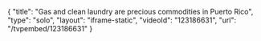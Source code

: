 {
    "title": "Gas and clean laundry are precious commodities in Puerto Rico",
    "type": "solo",
    "layout": "iframe-static",
    "videoId": "123186631",
    "url": "\/tvpembed\/123186631"
}